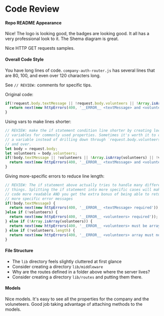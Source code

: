 # Code Review

#### Repo README Appearance
Nice! The logo is looking good, the badges are looking good. It all has a very
professional look to it. The Shema diagram is great.

Nice HTTP GET requests samples.

#### Overall Code Style
You have long lines of code. `company-auth-router.js` has several lines that
are 80, 100, and even over 120 characters long.

See `// REVIEW:` comments for specific tips.

Original code:

```js
if(!request.body.textMessage || !request.body.volunteers || !Array.isArray(request.body.volunteers) || !request.body.volunteers.length) {
  return next(new httpErrors(400, '__ERROR__ <textMessage> and <volunteers> (array) are required, and volunteers must not be empty.'));
}

```

Using vars to make lines shorter:

```js
// REVIEW: make the if statement condition line shorter by creating local
// variables for commonly used properties. Sometimes it's worth it to create
// a variable instead of drilling down through `request.body.volunteers` over
// and over.
let body = request.body;
let volunteers = body.volunteers;
if(!body.textMessage || !volunteers || !Array.isArray(volunteers) || !volunteers.length) {
  return next(new httpErrors(400, '__ERROR__ <textMessage> and <volunteers> (array) are required, and volunteers must not be empty.'));
}
```

Giving more-specific errors to reduce line length:

```js
// REVIEW: The if statement above actually tries to handle many different
// things. Splitting the if statement into more specific cases will make the
// code more readable AND you get the extra bonus of being able to return
// more specific error messages
if(!body.textMessage) {
  return next(new httpErrors(400, '__ERROR__ <textMessage> required'));
}else if (!volunteers) {
  return next(new httpErrors(400, '__ERROR__ <volunteers> required'));
} else if (!Array.isArray(volunteers)) {
  return next(new httpErrors(400, '__ERROR__ <volunteers> must be array'));
} else if (!volunteers.length) {
  return next(new httpErrors(400, '__ERROR__ <volunteers> array must not be empty'));
}
```

#### File Structure
* The `lib` directory feels slightly cluttered at first glance
* Consider creating a directory `lib/middleware`
* Why are the routes defined in a folder above where the server lives?
* Consider creating a directory `lib/routes` and putting them there.

#### Models
Nice models. It's easy to see all the properties for the company and the
voluneteers. Good job taking advantage of attaching methods to the models.


